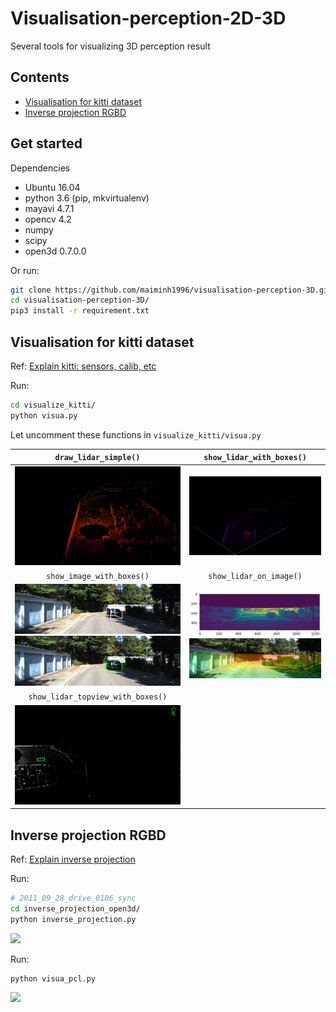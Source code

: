 # Visualisation-perception-2D-3D

Several tools for visualizing 3D perception result

## Contents

- [Visualisation for kitti dataset](#visualisation-for-kitti-dataset)
- [Inverse projection RGBD](#inverse-projection-rgbd)

## Get started

Dependencies

- Ubuntu 16.04
- python 3.6 (pip, mkvirtualenv)
- mayavi 4.7.1
- opencv 4.2
- numpy
- scipy
- open3d 0.7.0.0

Or run:

```bash
git clone https://github.com/maiminh1996/visualisation-perception-3D.git
cd visualisation-perception-3D/
pip3 install -r requirement.txt
```

## Visualisation for kitti dataset

Ref: [Explain kitti: sensors, calib, etc](https://github.com/maiminh1996/biblio-self-driving-cars/blob/master/dataset/kitti.md)

Run:

```bash
cd visualize_kitti/
python visua.py
```

Let uncomment these functions in `visualize_kitti/visua.py`  

| `draw_lidar_simple()` | `show_lidar_with_boxes()` |
| :--: | :--: | 
| ![](imgs/lidar_all.png) | ![](imgs/lidar_with_box.png) |
| `show_image_with_boxes()` | `show_lidar_on_image()` | 
| ![](imgs/image_with_box_3d.png) <br/> ![](imgs/image_with_box_2d.png) | ![](imgs/lidar_range_view.png) <br/> ![](imgs/lidar_projection_image.png) |
| `show_lidar_topview_with_boxes()` | |
| ![](imgs/lidar_topview_hori.png) | |


## Inverse projection RGBD

Ref: [Explain inverse projection](https://github.com/darylclimb/cvml_project/tree/master/projections/inverse_projection)

Run:

```bash
# 2011_09_28_drive_0106_sync
cd inverse_projection_open3d/
python inverse_projection.py
```

![](imgs/2011_09_28_0106.gif)

Run:

```bash
python visua_pcl.py
```

![](imgs/2011_09_28_0106_velodyne.gif)
